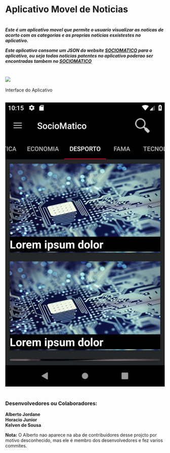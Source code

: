 <h1>Aplicativo Movel de Noticias<h1>
<h5>Este é um aplicativo movel que permite o usuario visualizar as noticas de acorto com as categorias e as proprias noticias esxistestes
no aplicativo.
<p>Este aplicativo consome um <strong>JSON</strong> do website <a href="sociomatico.com">SOCIOMATICO</a> para o aplicativo, ou seja
todas noticias patentes no aplicativo poderao ser encontradas tambem no <a href="sociomatico.com">SOCIOMATICO</a></p></h5>
<br>
<img src="https://user-images.githubusercontent.com/38478347/47970891-1afb3680-e040-11e8-9137-e2a683ec55c9.PNG">
<br>
<p>Interface do Aplicativo</p>
<br>
<img src="https://github.com/HoracioJunior/ProgramacaoMovelWork/blob/master/Screenshot_1539245730.png"> <img src="">
<br>
<h3>Desenvolvedores ou Colaboradores:</h3>
<strong>Alberto Jordane</strong><br>
<strong>Horacio Junior</strong><br>
<strong>Kelven de Sousa</strong><br>

<strong>Nota:</strong> O Alberto nao aparece na aba de contribuidores desse projcto por motivo desconhecido, mas ele é membro dos desenvolvedores e fez varios commites.
